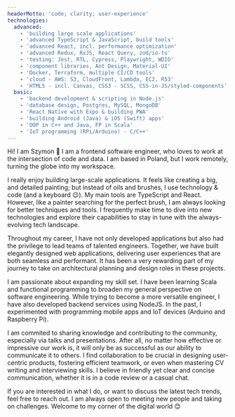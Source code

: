 ```yaml
---
headerMotto: 'code; clarity; user-experience'
technologies:
  advanced:
    - 'building large scale applications'
    - 'advanced TypeScript & JavaScript, build tools'
    - 'advanced React, incl. performance optimization'
    - 'advanced Redux, RxJS, React Query, zod/io-ts'
    - 'testing: Jest, RTL, Cypress, Playwright, WDIO'
    - 'component libraries, Ant Design, Material-UI'
    - 'Docker, Terraform, multiple CI/CD tools'
    - 'cloud - AWS: S3, CloudFront, Lambda, EC2, R53'
    - 'HTML5 - incl. Canvas, CSS3 - SCSS, CSS-in-JS/styled-components'
  basic:
    - 'backend development & scripting in Node.js'
    - 'database design, Postgres, MySQL, MongoDB'
    - 'React Native with Expo & building PWA'
    - 'building Android (Java) & iOS (Swift) apps'
    - 'OOP in C++ and Java, FP in Scala'
    - 'IoT programming (RPi/Arduino) - C/C++'
---
```


Hi! I am Szymon 👋 I am a frontend software engineer, who loves to work at the intersection of code and data. I am based in Poland, but I work remotely, turning the globe into my workspace.

I really enjoy building large-scale applications. It feels like creating a big, and detailed painting; but instead of oils and brushes, I use technology & code (and a keyboard 😉). My main tools are TypeScript and React. However, like a painter searching for the perfect brush, I am always looking for better techniques and tools. I frequently make time to dive into new technologies and explore their capabilities to stay in tune with the always-evolving tech landscape.

Throughout my career, I have not only developed applications but also had the privilege to lead teams of talented engineers. Together, we have built elegantly designed web applications, delivering user experiences that are both seamless and performant. It has been a very rewarding part of my journey to take on architectural planning and design roles in these projects.

I am passionate about expanding my skill set. I have been learning Scala and functional programming to broaden my general perspective on software engineering. While trying to become a more versatile engineer, I have also developed backend services using NodeJS. In the past, I experimented with programming mobile apps and IoT devices (Arduino and Raspberry Pi).

I am commited to sharing knowledge and contributing to the community, especially via talks and presentations. After all, no matter how effective or impressive our work is, it will only be as successful as our ability to communicate it to others. I find collaboration to be crucial in designing user-centric products, fostering efficient teamwork, or even when mastering CV writing and interviewing skills. I believe in friendly yet clear and concise communication, whether it is in a code review or a casual chat.

If you are interested in what I do, or want to discuss the latest tech trends, feel free to reach out. I am always open to meeting new people and taking on challenges. Welcome to my corner of the digital world 😊
